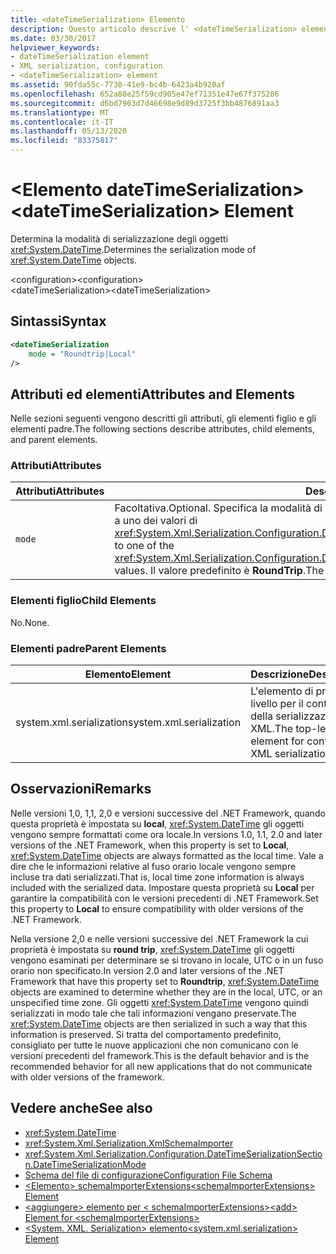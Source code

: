 ```yaml
---
title: <dateTimeSerialization> Elemento
description: Questo articolo descrive l' <dateTimeSerialization> elemento, che determina la modalità di serializzazione degli oggetti DateTime.
ms.date: 03/30/2017
helpviewer_keywords:
- dateTimeSerialization element
- XML serialization, configuration
- <dateTimeSerialization> element
ms.assetid: 90fda55c-7730-41e9-bc4b-6423a4b920af
ms.openlocfilehash: 652a88e25f59cd905e47ef71351e47e67f375286
ms.sourcegitcommit: d6bd7903d7d46698e9d89d3725f3bb4876891aa3
ms.translationtype: MT
ms.contentlocale: it-IT
ms.lasthandoff: 05/13/2020
ms.locfileid: "83375817"
---
```

# <a name="datetimeserialization-element"></a><span data-ttu-id="b6e75-103">\<Elemento dateTimeSerialization></span><span class="sxs-lookup"><span data-stu-id="b6e75-103">\<dateTimeSerialization> Element</span></span>
<span data-ttu-id="b6e75-104">Determina la modalità di serializzazione degli oggetti <xref:System.DateTime>.</span><span class="sxs-lookup"><span data-stu-id="b6e75-104">Determines the serialization mode of <xref:System.DateTime> objects.</span></span>  
  
 <span data-ttu-id="b6e75-105">\<configuration></span><span class="sxs-lookup"><span data-stu-id="b6e75-105">\<configuration></span></span>  
<span data-ttu-id="b6e75-106">\<dateTimeSerialization></span><span class="sxs-lookup"><span data-stu-id="b6e75-106">\<dateTimeSerialization></span></span>  
  
## <a name="syntax"></a><span data-ttu-id="b6e75-107">Sintassi</span><span class="sxs-lookup"><span data-stu-id="b6e75-107">Syntax</span></span>  
  
```xml  
<dateTimeSerialization  
    mode = "Roundtrip|Local"  
/>  
```  
  
## <a name="attributes-and-elements"></a><span data-ttu-id="b6e75-108">Attributi ed elementi</span><span class="sxs-lookup"><span data-stu-id="b6e75-108">Attributes and Elements</span></span>  
 <span data-ttu-id="b6e75-109">Nelle sezioni seguenti vengono descritti gli attributi, gli elementi figlio e gli elementi padre.</span><span class="sxs-lookup"><span data-stu-id="b6e75-109">The following sections describe attributes, child elements, and parent elements.</span></span>  
  
### <a name="attributes"></a><span data-ttu-id="b6e75-110">Attributi</span><span class="sxs-lookup"><span data-stu-id="b6e75-110">Attributes</span></span>  
  
|<span data-ttu-id="b6e75-111">Attributi</span><span class="sxs-lookup"><span data-stu-id="b6e75-111">Attributes</span></span>|<span data-ttu-id="b6e75-112">Description</span><span class="sxs-lookup"><span data-stu-id="b6e75-112">Description</span></span>|  
|----------------|-----------------|  
|`mode`|<span data-ttu-id="b6e75-113">Facoltativa.</span><span class="sxs-lookup"><span data-stu-id="b6e75-113">Optional.</span></span> <span data-ttu-id="b6e75-114">Specifica la modalità di serializzazione.</span><span class="sxs-lookup"><span data-stu-id="b6e75-114">Specifies the serialization mode.</span></span> <span data-ttu-id="b6e75-115">Impostarlo a uno dei valori di <xref:System.Xml.Serialization.Configuration.DateTimeSerializationSection.DateTimeSerializationMode>.</span><span class="sxs-lookup"><span data-stu-id="b6e75-115">Set to one of the <xref:System.Xml.Serialization.Configuration.DateTimeSerializationSection.DateTimeSerializationMode> values.</span></span> <span data-ttu-id="b6e75-116">Il valore predefinito è **RoundTrip**.</span><span class="sxs-lookup"><span data-stu-id="b6e75-116">The default is **RoundTrip**.</span></span>|  
  
### <a name="child-elements"></a><span data-ttu-id="b6e75-117">Elementi figlio</span><span class="sxs-lookup"><span data-stu-id="b6e75-117">Child Elements</span></span>  
 <span data-ttu-id="b6e75-118">No.</span><span class="sxs-lookup"><span data-stu-id="b6e75-118">None.</span></span>  
  
### <a name="parent-elements"></a><span data-ttu-id="b6e75-119">Elementi padre</span><span class="sxs-lookup"><span data-stu-id="b6e75-119">Parent Elements</span></span>  
  
|<span data-ttu-id="b6e75-120">Elemento</span><span class="sxs-lookup"><span data-stu-id="b6e75-120">Element</span></span>|<span data-ttu-id="b6e75-121">Descrizione</span><span class="sxs-lookup"><span data-stu-id="b6e75-121">Description</span></span>|  
|-------------|-----------------|  
|<span data-ttu-id="b6e75-122">system.xml.serialization</span><span class="sxs-lookup"><span data-stu-id="b6e75-122">system.xml.serialization</span></span>|<span data-ttu-id="b6e75-123">L'elemento di primo livello per il controllo della serializzazione XML.</span><span class="sxs-lookup"><span data-stu-id="b6e75-123">The top-level element for controlling XML serialization.</span></span>|  
  
## <a name="remarks"></a><span data-ttu-id="b6e75-124">Osservazioni</span><span class="sxs-lookup"><span data-stu-id="b6e75-124">Remarks</span></span>  
 <span data-ttu-id="b6e75-125">Nelle versioni 1,0, 1,1, 2,0 e versioni successive del .NET Framework, quando questa proprietà è impostata su **local**, <xref:System.DateTime> gli oggetti vengono sempre formattati come ora locale.</span><span class="sxs-lookup"><span data-stu-id="b6e75-125">In versions 1.0, 1.1, 2.0 and later versions of the .NET Framework, when this property is set to **Local**, <xref:System.DateTime> objects are always formatted as the local time.</span></span> <span data-ttu-id="b6e75-126">Vale a dire che le informazioni relative al fuso orario locale vengono sempre incluse tra dati serializzati.</span><span class="sxs-lookup"><span data-stu-id="b6e75-126">That is, local time zone information is always included with the serialized data.</span></span> <span data-ttu-id="b6e75-127">Impostare questa proprietà su **Local** per garantire la compatibilità con le versioni precedenti di .NET Framework.</span><span class="sxs-lookup"><span data-stu-id="b6e75-127">Set this property to **Local** to ensure compatibility with older versions of the .NET Framework.</span></span>  
  
 <span data-ttu-id="b6e75-128">Nella versione 2,0 e nelle versioni successive del .NET Framework la cui proprietà è impostata su **round trip**, <xref:System.DateTime> gli oggetti vengono esaminati per determinare se si trovano in locale, UTC o in un fuso orario non specificato.</span><span class="sxs-lookup"><span data-stu-id="b6e75-128">In version 2.0 and later versions of the .NET Framework that have this property set to **Roundtrip**, <xref:System.DateTime> objects are examined to determine whether they are in the local, UTC, or an unspecified time zone.</span></span> <span data-ttu-id="b6e75-129">Gli oggetti <xref:System.DateTime> vengono quindi serializzati in modo tale che tali informazioni vengano preservate.</span><span class="sxs-lookup"><span data-stu-id="b6e75-129">The <xref:System.DateTime> objects are then serialized in such a way that this information is preserved.</span></span> <span data-ttu-id="b6e75-130">Si tratta del comportamento predefinito, consigliato per tutte le nuove applicazioni che non comunicano con le versioni precedenti del framework.</span><span class="sxs-lookup"><span data-stu-id="b6e75-130">This is the default behavior and is the recommended behavior for all new applications that do not communicate with older versions of the framework.</span></span>  
  
## <a name="see-also"></a><span data-ttu-id="b6e75-131">Vedere anche</span><span class="sxs-lookup"><span data-stu-id="b6e75-131">See also</span></span>

- <xref:System.DateTime>
- <xref:System.Xml.Serialization.XmlSchemaImporter>
- <xref:System.Xml.Serialization.Configuration.DateTimeSerializationSection.DateTimeSerializationMode>
- [<span data-ttu-id="b6e75-132">Schema del file di configurazione</span><span class="sxs-lookup"><span data-stu-id="b6e75-132">Configuration File Schema</span></span>](../../../docs/framework/configure-apps/file-schema/index.md)
- [<span data-ttu-id="b6e75-133">\<Elemento> schemaImporterExtensions</span><span class="sxs-lookup"><span data-stu-id="b6e75-133">\<schemaImporterExtensions> Element</span></span>](../../../docs/standard/serialization/schemaimporterextensions-element.md)
- [<span data-ttu-id="b6e75-134">\<aggiungere> elemento per \< schemaImporterExtensions></span><span class="sxs-lookup"><span data-stu-id="b6e75-134">\<add> Element for \<schemaImporterExtensions></span></span>](../../../docs/standard/serialization/add-element-for-schemaimporterextensions.md)
- [<span data-ttu-id="b6e75-135">\<System. XML. Serialization> elemento</span><span class="sxs-lookup"><span data-stu-id="b6e75-135">\<system.xml.serialization> Element</span></span>](../../../docs/standard/serialization/system-xml-serialization-element.md)
